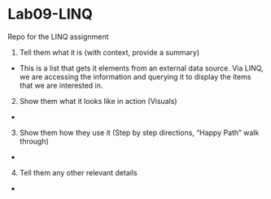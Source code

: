 # Lab09-LINQ
Repo for the LINQ assignment


1. Tell them what it is (with context, provide a summary)
  -  This is a list that gets it elements from an external data source.  Via LINQ, we are accessing the information and querying it to display the items that we are interested in.
2. Show them what it looks like in action (Visuals)
  -  
3. Show them how they use it (Step by step directions, “Happy Path” walk through)
  -
4. Tell them any other relevant details
  -
